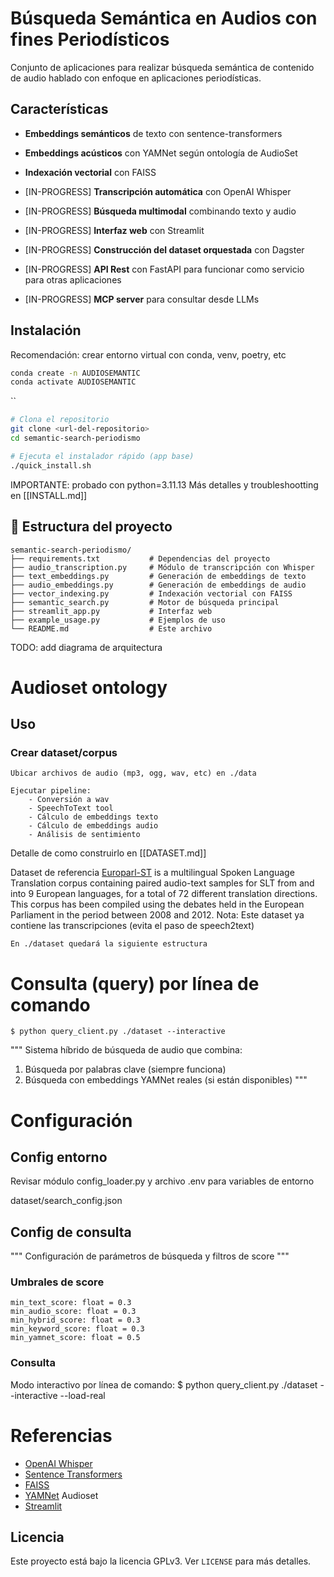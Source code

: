 # Búsqueda Semántica en Audios con fines Periodísticos

Conjunto de aplicaciones para realizar búsqueda semántica de contenido de audio hablado con enfoque en aplicaciones periodísticas. 

## Características

- **Embeddings semánticos** de texto con sentence-transformers
- **Embeddings acústicos** con YAMNet según ontología de AudioSet
- **Indexación vectorial** con FAISS
- [IN-PROGRESS] **Transcripción automática** con OpenAI Whisper

- [IN-PROGRESS] **Búsqueda multimodal** combinando texto y audio
- [IN-PROGRESS] **Interfaz web** con Streamlit
- [IN-PROGRESS] **Construcción del dataset orquestada** con Dagster
- [IN-PROGRESS] **API Rest** con FastAPI para funcionar como servicio para otras aplicaciones
- [IN-PROGRESS] **MCP server** para consultar desde LLMs

## Instalación

Recomendación: crear entorno virtual con conda, venv, poetry, etc

```bash
conda create -n AUDIOSEMANTIC
conda activate AUDIOSEMANTIC
```

``
```bash
# Clona el repositorio
git clone <url-del-repositorio>
cd semantic-search-periodismo

# Ejecuta el instalador rápido (app base)
./quick_install.sh
```
IMPORTANTE: probado con python=3.11.13
Más detalles y troubleshootting en [[INSTALL.md]]



## 📁 Estructura del proyecto

```
semantic-search-periodismo/
├── requirements.txt           # Dependencias del proyecto
├── audio_transcription.py     # Módulo de transcripción con Whisper
├── text_embeddings.py         # Generación de embeddings de texto
├── audio_embeddings.py        # Generación de embeddings de audio
├── vector_indexing.py         # Indexación vectorial con FAISS
├── semantic_search.py         # Motor de búsqueda principal
├── streamlit_app.py           # Interfaz web
├── example_usage.py           # Ejemplos de uso
└── README.md                  # Este archivo
```

TODO: add diagrama de arquitectura

# Audioset ontology



## Uso

### Crear dataset/corpus

    Ubicar archivos de audio (mp3, ogg, wav, etc) en ./data

    Ejecutar pipeline:
        - Conversión a wav
        - SpeechToText tool
        - Cálculo de embeddings texto
        - Cálculo de embeddings audio
        - Análisis de sentimiento

Detalle de como construirlo en [[DATASET.md]]

Dataset de referencia [Europarl-ST](https://www.mllp.upv.es/europarl-st/) is a multilingual Spoken Language Translation corpus containing paired audio-text samples for SLT from and into 9 European languages, for a total of 72 different translation directions. This corpus has been compiled using the debates held in the European Parliament in the period between 2008 and 2012.
Nota: Este dataset ya contiene las transcripciones (evita el paso de speech2text)



    En ./dataset quedará la siguiente estructura

# Consulta (query) por línea de comando

    $ python query_client.py ./dataset --interactive

"""
Sistema híbrido de búsqueda de audio que combina:
1. Búsqueda por palabras clave (siempre funciona)
2. Búsqueda con embeddings YAMNet reales (si están disponibles)
"""


# Configuración

## Config entorno
Revisar módulo config_loader.py
y archivo .env para variables de entorno

dataset/search_config.json 


## Config de consulta

"""
Configuración de parámetros de búsqueda y filtros de score
"""

### Umbrales de score
    min_text_score: float = 0.3
    min_audio_score: float = 0.3
    min_hybrid_score: float = 0.3
    min_keyword_score: float = 0.3
    min_yamnet_score: float = 0.5


### Consulta

Modo interactivo por línea de comando: 
    $ python query_client.py ./dataset --interactive --load-real

# Referencias

- [OpenAI Whisper](https://github.com/openai/whisper)
- [Sentence Transformers](https://github.com/UKPLab/sentence-transformers)
- [FAISS](https://github.com/facebookresearch/faiss)
- [YAMNet](https://github.com/tensorflow/models/tree/master/research/audioset/yamnet)
    Audioset
- [Streamlit](https://streamlit.io/)

## Licencia

Este proyecto está bajo la licencia GPLv3. Ver `LICENSE` para más detalles.
